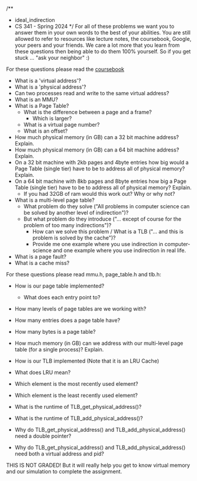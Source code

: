 /**
 * ideal_indirection
 * CS 341 - Spring 2024
 */
For all of these problems we want you to answer them in your own words to the best of your abilities. You are still allowed to refer to resources like lecture notes, the coursebook, Google, your peers and your friends. We care a lot more that you learn from these questions then being able to do them 100% yourself. So if you get stuck ... "ask your neighbor" :)


For these questions please read the [coursebook](http://cs241.cs.illinois.edu/coursebook/Ipc#translating-addresses)
* What is a 'virtual address'?
* What is a 'physical address'?
* Can two processes read and write to the same virtual address?
* What is an MMU?
* What is a Page Table?
  * What is the difference between a page and a frame?
    * Which is larger?
  * What is a virtual page number?
  * What is an offset?
* How much physical memory (in GB) can a 32 bit machine address? Explain.
* How much physical memory (in GB) can a 64 bit machine address? Explain.
* On a 32 bit machine with 2kb pages and 4byte entries how big would a Page Table (single tier) have to be to address all of physical memory? Explain.
* On a 64 bit machine with 8kb pages and 8byte entries how big a Page Table (single tier) have to be to address all of physical memory? Explain.
  * If you had 32GB of ram would this work out? Why or why not?
* What is a multi-level page table?
  * What problem do they solve ("All problems in computer science can be solved by another level of indirection")?
  * But what problem do they introduce ("... except of course for the problem of too many indirections")?
    * How can we solve this problem / What is a TLB ("... and this is problem is solved by the cache")?
    * Provide me one example where you use indirection in computer-science and one example where you use indirection in real life.
* What is a page fault?
* What is a cache miss?

For these questions please read mmu.h, page_table.h and tlb.h:

* How is our page table implemented?
  * What does each entry point to?
* How many levels of page tables are we working with?
* How many entries does a page table have?
* How many bytes is a page table?
* How much memory (in GB) can we address with our multi-level page table (for a single process)? Explain.

* How is our TLB implemented (Note that it is an LRU Cache)
* What does LRU mean?
* Which element is the most recently used element?
* Which element is the least recently used element?
* What is the runtime of TLB_get_physical_address()?
* What is the runtime of TLB_add_physical_address()?
* Why do TLB_get_physical_address() and TLB_add_physical_address() need a double pointer?
* Why do TLB_get_physical_address() and TLB_add_physical_address() need both a virtual address and pid?

THIS IS NOT GRADED! But it will really help you get to know virtual memory and our simulation to complete the assignment.
